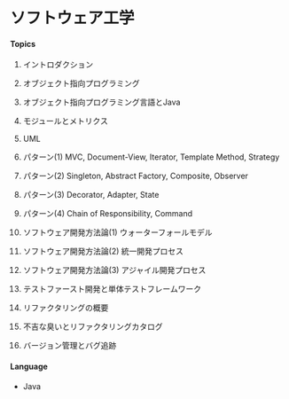 # ソフトウェア工学


#### Topics
1. イントロダクション
 
1. オブジェクト指向プログラミング

1. オブジェクト指向プログラミング言語とJava

1. モジュールとメトリクス
  
1. UML
 
1. パターン(1) MVC, Document-View, Iterator, Template Method, Strategy
  
1. パターン(2) Singleton, Abstract Factory, Composite, Observer
  
1. パターン(3) Decorator, Adapter, State
  
1. パターン(4) Chain of Responsibility, Command

1. ソフトウェア開発方法論(1) ウォーターフォールモデル

1. ソフトウェア開発方法論(2) 統一開発プロセス

1. ソフトウェア開発方法論(3) アジャイル開発プロセス

1. テストファースト開発と単体テストフレームワーク

1. リファクタリングの概要

1. 不吉な臭いとリファクタリングカタログ

1. バージョン管理とバグ追跡

#### Language
- Java

